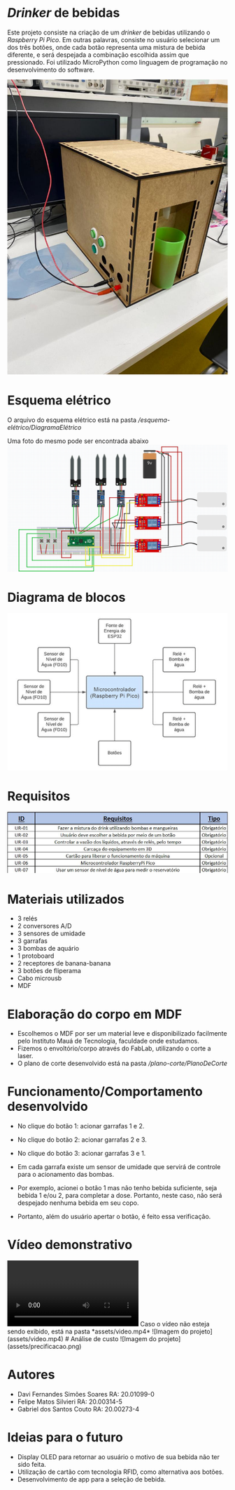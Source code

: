 # *Drinker* de bebidas

Este projeto consiste na criação de um *drinker* de bebidas utilizando o *Raspberry Pi Pico*. 
Em outras palavras, consiste no usuário selecionar um dos três botões, onde cada botão representa uma mistura de bebida diferente, e será despejada a combinação escolhida assim que pressionado.
Foi utilizado MicroPython como linguagem de programação no desenvolvimento do software.

![Imagem do projeto](assets/imagem_projeto.jpg)

# Esquema elétrico
O arquivo do esquema elétrico está na pasta */esquema-elétrico/DiagramaElétrico*

Uma foto do mesmo pode ser encontrada abaixo
![Imagem do projeto](assets/DiagramaEletrico.png)

# Diagrama de blocos
![Imagem do projeto](assets/DiagramaBlocos.png)

# Requisitos
![Imagem do projeto](assets/requisitos.jpg)

# Materiais utilizados
- 3 relés
- 2 conversores A/D
- 3 sensores de umidade
- 3 garrafas
- 3 bombas de aquário
- 1 protoboard
- 2 receptores de banana-banana
- 3 botões de fliperama
- Cabo microusb
- MDF

# Elaboração do corpo em MDF
- Escolhemos o MDF por ser um material leve e disponibilizado facilmente pelo Instituto Mauá de Tecnologia, faculdade onde estudamos.
- Fizemos o envoltório/corpo através do FabLab, utilizando o corte a laser. 
- O plano de corte desenvolvido está na pasta */plano-corte/PlanoDeCorte*

# Funcionamento/Comportamento desenvolvido

- No clique do botão 1: acionar garrafas 1 e 2.
- No clique do botão 2: acionar garrafas 2 e 3.
- No clique do botão 3: acionar garrafas 3 e 1.

- Em cada garrafa existe um sensor de umidade que servirá de controle para o acionamento das bombas. 

- Por exemplo, acionei o botão 1 mas não tenho bebida suficiente, seja bebida 1 e/ou 2, para completar a dose. Portanto, neste caso, não será despejado nenhuma bebida em seu copo.

- Portanto, além do usuário apertar o botão, é feito essa verificação.

# Vídeo demonstrativo
<video>
    <source src="assets/video.mp4" type="video/mp4">
</video>
Caso o vídeo não esteja sendo exibido, está na pasta *assets/video.mp4*
![Imagem do projeto](assets/video.mp4)
# Análise de custo
![Imagem do projeto](assets/precificacao.png)

# Autores
- Davi Fernandes Simões Soares      RA: 20.01099-0
- Felipe Matos Silvieri				RA: 20.00314-5
- Gabriel dos Santos Couto			RA: 20.00273-4


# Ideias para o futuro
- Display OLED para retornar ao usuário o motivo de sua bebida não ter sido feita.
- Utilização de cartão com tecnologia RFID, como alternativa aos botões.
- Desenvolvimento de app para a seleção de bebida.
